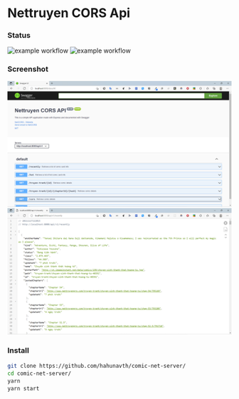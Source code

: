 # Nettruyen CORS Api
### Status
![example workflow](https://github.com/hahunavth/comic-net-server/actions/workflows/main.yml/badge.svg)
![example workflow](https://github.com/hahunavth/comic-net-server/actions/workflows/codeql-analysis.yml/badge.svg)
### Screenshot

![image info](./Screenshot.png)
![image info](./Screenshot2.png)

### Install
```bash
git clone https://github.com/hahunavth/comic-net-server/
cd comic-net-server/
yarn
yarn start
```
